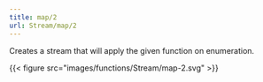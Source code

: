 ```yaml
---
title: map/2
url: Stream/map/2
---
```


Creates a stream that will apply the given function on enumeration.

{{< figure src="images/functions/Stream/map-2.svg" >}}

